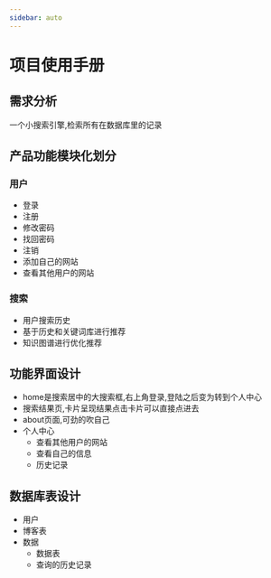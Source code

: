 ```yaml
---
sidebar: auto
---
```


# 项目使用手册

## 需求分析
一个小搜索引擎,检索所有在数据库里的记录
## 产品功能模块化划分

### 用户
- 登录
- 注册
- 修改密码
- 找回密码
- 注销
- 添加自己的网站
- 查看其他用户的网站
### 搜索
- 用户搜索历史
- 基于历史和关键词库进行推荐
- 知识图谱进行优化推荐
## 功能界面设计
- home是搜索居中的大搜索框,右上角登录,登陆之后变为转到个人中心
- 搜索结果页,卡片呈现结果点击卡片可以直接点进去
- about页面,可劲的吹自己
- 个人中心
    - 查看其他用户的网站
    - 查看自己的信息
    - 历史记录
## 数据库表设计
- 用户
- 博客表
- 数据
    - 数据表
    - 查询的历史记录
